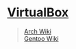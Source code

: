 # [VirtualBox](https://www.virtualbox.org/)

> [Arch Wiki](https://wiki.archlinux.org/title/VirtualBox)\
> [Gentoo Wiki](https://wiki.gentoo.org/wiki/VirtualBox)
